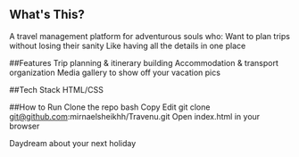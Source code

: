 ## What's This?
A travel management platform for adventurous souls who:
Want to plan trips without losing their sanity
Like having all the details in one place 

##Features
Trip planning & itinerary building
Accommodation & transport organization
Media gallery to show off your vacation pics

##Tech Stack
HTML/CSS

##How to Run
Clone the repo
bash
Copy
Edit
git clone git@github.com:mirnaelsheikhh/Travenu.git
Open index.html in your browser

Daydream about your next holiday
